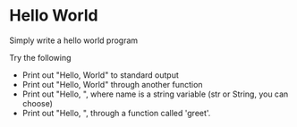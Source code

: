 # Hello World

Simply write a hello world program

Try the following
* Print out "Hello, World" to standard output
* Print out "Hello, World" through another function
* Print out "Hello, <name>", where name is a string variable (str or String, you can choose)
* Print out "Hello, <name>", through a function called 'greet'.
